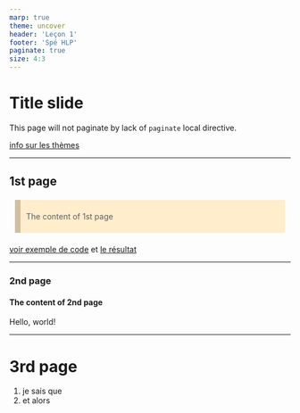```yaml
---
marp: true
theme: uncover
header: 'Leçon 1'
footer: 'Spé HLP'
paginate: true
size: 4:3
---
```


<style>

section {
  background-color: #fefefe;
  color: #333;
  
}
img[alt~="center"] {
  display: block;
  margin: 0 auto;
}
blockquote {
  background: #ffedcc;
  border-left: 10px solid #d1bf9d;
  margin: 1.5em 10px;
  padding: 0.5em 10px;
}
blockquote:before{
  content: unset;
}
blockquote:after{
  content: unset;
}
</style>

# Title slide <!-- fit -->

This page will not paginate by lack of `paginate` local directive.

[info sur les thèmes](https://github.com/marp-team/marp-core/tree/main/themes)

---

## 1st page

> The content of 1st page

[voir exemple de code](https://raw.githubusercontent.com/kuroidoruido/talks/master/demo/demo-marp.md) et [le résultat](https://kuroidoruido.github.io/talks/demo/demo.html#1)

---

### 2nd page

#### The content of 2nd page

Hello, world!

---

# 3rd page

1) je sais que
2) et alors